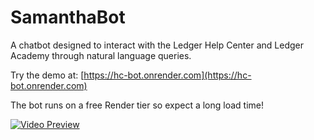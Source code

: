 # SamanthaBot

A chatbot designed to interact with the Ledger Help Center and Ledger Academy through natural language queries.

Try the demo at: [https://hc-bot.onrender.com](https://hc-bot.onrender.com)

The bot runs on a free Render tier so expect a long load time!

[![Video Preview](https://img.youtube.com/vi/7H0ideySlVk/0.jpg)](https://youtu.be/7H0ideySlVk)


